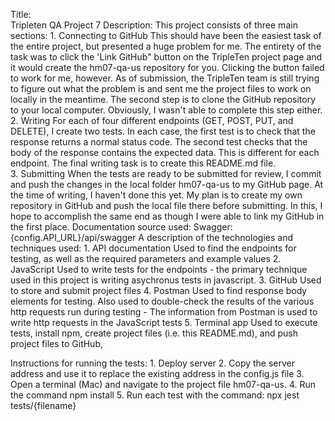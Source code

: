 Title:  
    Tripleten QA Project 7
Description:
    This project consists of three main sections:
        1. Connecting to GitHub
            This should have been the easiest task of the entire project, but presented a huge problem for me.  The entirety of the task was to click the 'Link GitHub" button on the TripleTen project page and it would create the hm07-qa-us repository for you.  Clicking the button failed to work for me, however.  As of submission, the TripleTen team is still trying to figure out what the problem is and sent me the project files to work on locally in the meantime.
            The second step is to clone the GitHub repository to your local computer.  Obviously, I wasn't able to complete this step either.
        2. Writing
            For each of four different endpoints (GET, POST, PUT, and DELETE), I create two tests.  In each case, the first test is to check that the response returns a normal status code.  The second test checks that the body of the response contains the expected data.  This is different for each endpoint.
            The final writing task is to create this README.md file.  
        3. Submitting 
            When the tests are ready to be submitted for review, I commit and push the changes in the local folder hm07-qa-us to my GitHub page. At the time of writing, I haven't done this yet. My plan is to create my own repository in GitHub and push the local file there before submitting. In this, I hope to accomplish the same end as though I were able to link my GitHub in the first place.
Documentation source used:
    Swagger: {config.API_URL}/api/swagger
A description of the technologies and techniques used:
    1. API documentation
        Used to find the endpoints for testing, as well as the required parameters and example values
    2. JavaScript
        Used to write tests for the endpoints
        - the primary technique used in this project is writing asychronus tests in javascript.
    3. GitHub
        Used to store and submit project files
    4. Postman
        Used to find response body elements for testing.  Also used to double-check the results of the various http requests run during testing
        - The information from Postman is used to write http requests in the JavaScript tests
    5. Terminal app
        Used to execute tests, install npm, create project files (i.e. this README.md), and push project files to GitHub, 
    
Instructions for running the tests:
    1. Deploy server
    2. Copy the server address and use it to replace the existing address in the config.js file
    3. Open a terminal (Mac) and navigate to the project file hm07-qa-us.
    4. Run the command npm install
    5. Run each test with the command: npx jest tests/{filename}
